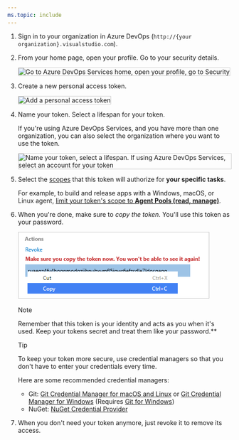 ```yaml
---
ms.topic: include
---
```


1. Sign in to your organization in Azure DevOps
   (```http://{your organization}.visualstudio.com```).

2. From your home page, open your profile. Go to your security details.

   <img alt="Go to Azure DevOps Services home, open your profile, go to Security" src="./media/my-profile.png" style="border: 1px solid #CCCCCC" />

3. Create a new personal access token.

   <img alt="Add a personal access token" src="./media/add-personal-access-token.png" style="border: 1px solid #CCCCCC" />

4. Name your token. Select a lifespan for your token.

   If you're using Azure DevOps Services, and you have more than one organization, 
   you can also select the organization where you want to use the token.

   <img alt="Name your token, select a lifespan. If using Azure DevOps Services, select an account for your token" src="./media/setup-personal-access-token.png" style="border: 1px solid #CCCCCC" />

5. Select the [scopes](../../../integrate/get-started/authentication/oauth.md#scopes) 
   that this token will authorize for **your specific tasks**.

   For example, to build and release apps with a Windows, macOS, or Linux agent, 
   [limit your token's scope to **Agent Pools (read, manage)**](../../../pipelines/agents/agents.md).
   
6. When you're done, make sure to *copy the token*. You'll use this token as your password.

    ![Use a token as the password for your Git tools or apps](../../tfvc/media/create-personal-access-token.png)

    > [!NOTE]
    > Remember that this token is your identity and acts as you when it's used. 
    > Keep your tokens secret and treat them like your password.**

    > [!TIP]
    > To keep your token more secure, use credential managers
    > so that you don't have to enter your credentials every time.

    Here are some recommended credential managers:

    *	Git: [Git Credential Manager for macOS and Linux](https://github.com/Microsoft/Git-Credential-Manager-for-Mac-and-Linux) 
    or [Git Credential Manager for Windows](https://github.com/Microsoft/Git-Credential-Manager-for-Windows) 
    (Requires [Git for Windows](https://www.git-scm.com/download/win))
    *	NuGet: [NuGet Credential Provider](../../../artifacts/nuget/nuget-exe.md)

7. When you don't need your token anymore, just revoke it to remove its access.